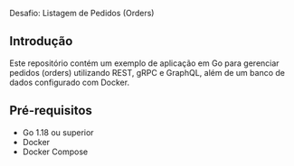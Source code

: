  Desafio: Listagem de Pedidos (Orders)

## Introdução

Este repositório contém um exemplo de aplicação em Go para gerenciar pedidos (orders) utilizando REST, gRPC e GraphQL, além de um banco de dados configurado com Docker.

## Pré-requisitos

* Go 1.18 ou superior
* Docker
* Docker Compose

